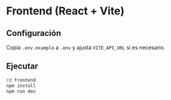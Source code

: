 # Frontend (React + Vite)

## Configuración
Copia `.env.example` a `.env` y ajusta `VITE_API_URL` si es necesario.

## Ejecutar
```bash
cd frontend
npm install
npm run dev
```

